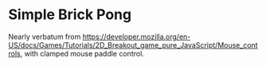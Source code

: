 # Simple Brick Pong
Nearly verbatum from https://developer.mozilla.org/en-US/docs/Games/Tutorials/2D_Breakout_game_pure_JavaScript/Mouse_controls, with clamped mouse paddle control.
